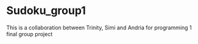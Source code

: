 # Sudoku_group1
This is a collaboration between Trinity, Simi and Andria for programming 1 final group project
